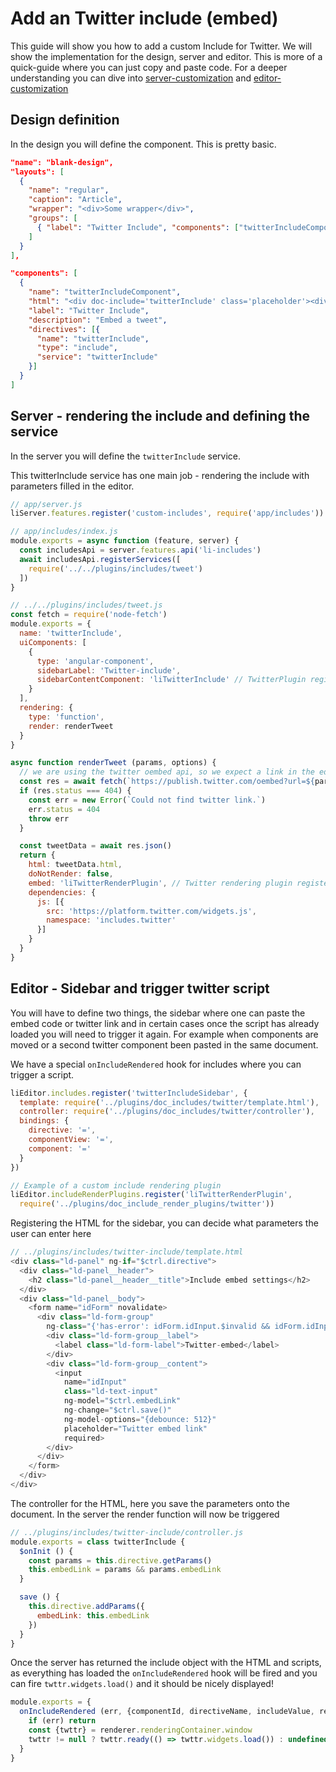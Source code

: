 # Add an Twitter include (embed)

This guide will show you how to add a custom Include for Twitter. We will show the implementation for the design, server and editor.
This is more of a quick-guide where you can just copy and paste code. For a deeper understanding you can dive into [server-customization](../reference-docs/includes/server_customization.md) and [editor-customization](../reference-docs/includes/editor_customization.md)


## Design definition

In the design you will define the component. This is pretty basic.

```json
"name": "blank-design",
"layouts": [
  {
    "name": "regular",
    "caption": "Article",
    "wrapper": "<div>Some wrapper</div>",
    "groups": [
      { "label": "Twitter Include", "components": ["twitterIncludeComponent"] }
    ]
  }
],

"components": [
  {
    "name": "twitterIncludeComponent",
    "html": "<div doc-include='twitterInclude' class='placeholder'><div className='example-inline-placeholder-styles' style='min-height: 100px;outline: 1px dashed rgba(0, 0, 0, 0.2);position: relative;'/></div>",
    "label": "Twitter Include",
    "description": "Embed a tweet",
    "directives": [{
      "name": "twitterInclude",
      "type": "include",
      "service": "twitterInclude"
    }]
  }
]
```

## Server - rendering the include and defining the service

In the server you will define the `twitterInclude` service.

This twitterInclude service has one main job -
rendering the include with parameters filled in the editor.

```js
// app/server.js
liServer.features.register('custom-includes', require('app/includes'))

// app/includes/index.js
module.exports = async function (feature, server) {
  const includesApi = server.features.api('li-includes')
  await includesApi.registerServices([
    require('../../plugins/includes/tweet')
  ])
}

// ../../plugins/includes/tweet.js
const fetch = require('node-fetch')
module.exports = {
  name: 'twitterInclude',
  uiComponents: [
    {
      type: 'angular-component',
      sidebarLabel: 'Twitter-include',
      sidebarContentComponent: 'liTwitterInclude' // TwitterPlugin registered in the editor.
    }
  ],
  rendering: {
    type: 'function',
    render: renderTweet
  }
}

async function renderTweet (params, options) {
  // we are using the twitter oembed api, so we expect a link in the editor
  const res = await fetch(`https://publish.twitter.com/oembed?url=${params.embedLink};omit_script=true`, {method: 'GET'})
  if (res.status === 404) {
    const err = new Error(`Could not find twitter link.`)
    err.status = 404
    throw err
  }

  const tweetData = await res.json()
  return {
    html: tweetData.html,
    doNotRender: false,
    embed: 'liTwitterRenderPlugin', // Twitter rendering plugin registered in the editor.
    dependencies: {
      js: [{
        src: 'https://platform.twitter.com/widgets.js',
        namespace: 'includes.twitter'
      }]
    }
  }
}
```


## Editor - Sidebar and trigger twitter script

You will have to define two things, the sidebar where one can paste the embed code or twitter link and in certain cases once the script has already loaded you will need to trigger it again. For example when components are moved or a second twitter component been pasted in the same document.

We have a special `onIncludeRendered` hook for includes where you can trigger a script.

```js
liEditor.includes.register('twitterIncludeSidebar', {
  template: require('../plugins/doc_includes/twitter/template.html'),
  controller: require('../plugins/doc_includes/twitter/controller'),
  bindings: {
    directive: '=',
    componentView: '=',
    component: '='
  }
})

// Example of a custom include rendering plugin
liEditor.includeRenderPlugins.register('liTwitterRenderPlugin',
  require('../plugins/doc_include_render_plugins/twitter'))
```

Registering the HTML for the sidebar, you can decide what parameters the user can enter here
```js
// ../plugins/includes/twitter-include/template.html
<div class="ld-panel" ng-if="$ctrl.directive">
  <div class="ld-panel__header">
    <h2 class="ld-panel__header__title">Include embed settings</h2>
  </div>
  <div class="ld-panel__body">
    <form name="idForm" novalidate>
      <div class="ld-form-group"
        ng-class="{'has-error': idForm.idInput.$invalid && idForm.idInput.$touched}">
        <div class="ld-form-group__label">
          <label class="ld-form-label">Twitter-embed</label>
        </div>
        <div class="ld-form-group__content">
          <input
            name="idInput"
            class="ld-text-input"
            ng-model="$ctrl.embedLink"
            ng-change="$ctrl.save()"
            ng-model-options="{debounce: 512}"
            placeholder="Twitter embed link"
            required>
        </div>
      </div>
    </form>
  </div>
</div>
```

The controller for the HTML, here you save the parameters onto the document.
In the server the render function will now be triggered
```js
// ../plugins/includes/twitter-include/controller.js
module.exports = class twitterInclude {
  $onInit () {
    const params = this.directive.getParams()
    this.embedLink = params && params.embedLink
  }

  save () {
    this.directive.addParams({
      embedLink: this.embedLink
    })
  }
}
```

Once the server has returned the include object with the HTML and scripts,
as everything has loaded the `onIncludeRendered` hook will be fired and you can fire `twttr.widgets.load()` and it should be nicely displayed!
```js
module.exports = {
  onIncludeRendered (err, {componentId, directiveName, includeValue, renderer}) {
    if (err) return
    const {twttr} = renderer.renderingContainer.window
    twttr != null ? twttr.ready(() => twttr.widgets.load()) : undefined
  }
}
```
